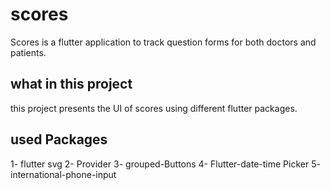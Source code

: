 # scores

Scores is a flutter application to track question forms for both doctors and patients.

## what in this project
this project presents the UI of scores using different flutter packages.

## used Packages

1- flutter svg
2- Provider
3- grouped-Buttons
4- Flutter-date-time Picker
5- international-phone-input

